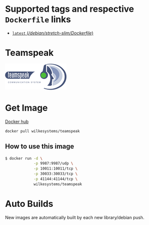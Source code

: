 # Supported tags and respective `Dockerfile` links

-	[`latest` (*/debian/stretch-slim/Dockerfile*)](https://github.com/wilkesystems/docker-teamspeak/blob/master/debian/stretch-slim/Dockerfile)

# Teamspeak
![Teamspeak](https://github.com/wilkesystems/docker-teamspeak/raw/master/docs/logo.png)

# Get Image
[Docker hub](https://hub.docker.com/r/wilkesystems/teamspeak)

```bash
docker pull wilkesystems/teamspeak
```

## How to use this image

```bash
$ docker run -d \
             -p 9987:9987/udp \
             -p 10011:10011/tcp \
             -p 30033:30033/tcp \
             -p 41144:41144/tcp \
             wilkesystems/teamspeak
```

# Auto Builds
New images are automatically built by each new library/debian push.
